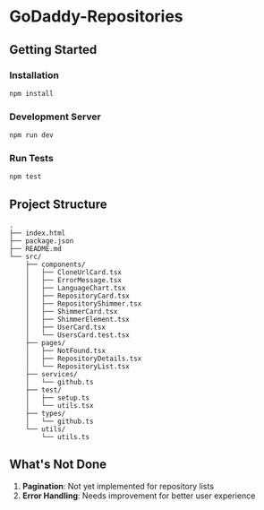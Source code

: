 # GoDaddy-Repositories

## Getting Started

### Installation
```bash
npm install
```

### Development Server
```bash
npm run dev
```

### Run Tests
```bash
npm test
```

## Project Structure
```
.
├── index.html
├── package.json
├── README.md
└── src/
    ├── components/
    │   ├── CloneUrlCard.tsx
    │   ├── ErrorMessage.tsx
    │   ├── LanguageChart.tsx
    │   ├── RepositoryCard.tsx
    │   ├── RepositoryShimmer.tsx
    │   ├── ShimmerCard.tsx
    │   ├── ShimmerElement.tsx
    │   ├── UserCard.tsx
    │   └── UsersCard.test.tsx
    ├── pages/
    │   ├── NotFound.tsx
    │   ├── RepositoryDetails.tsx
    │   └── RepositoryList.tsx
    ├── services/
    │   └── github.ts
    ├── test/
    │   ├── setup.ts
    │   └── utils.tsx
    ├── types/
    │   └── github.ts
    └── utils/
        └── utils.ts
```

## What's Not Done
1. **Pagination**: Not yet implemented for repository lists
2. **Error Handling**: Needs improvement for better user experience
